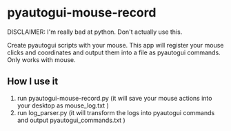 # pyautogui-mouse-record

DISCLAIMER: I'm really bad at python. Don't actually use this.

Create pyautogui scripts with your mouse. This app will register your mouse clicks and coordinates and output them into a file as pyautogui commands. Only works with mouse.

## How I use it

1. run pyautogui-mouse-record.py
  (it will save your mouse actions into your desktop as mouse_log.txt )
2. run log_parser.py
  (it will transform the logs into pyautogui commands and output pyautogui_commands.txt )
